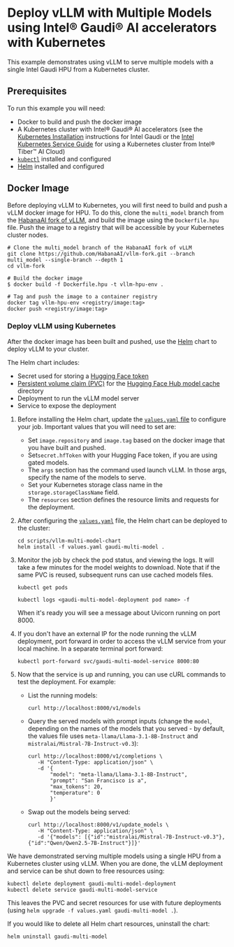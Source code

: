 # Deploy vLLM with Multiple Models using Intel® Gaudi® AI accelerators with Kubernetes

This example demonstrates using vLLM to serve multiple models with a single Intel Gaudi HPU from a Kubernetes cluster.

## Prerequisites

To run this example you will need:
* Docker to build and push the docker image
* A Kubernetes cluster with Intel® Gaudi® Al accelerators (see the
  [Kubernetes Installation](https://docs.habana.ai/en/latest/Installation_Guide/Additional_Installation/Kubernetes_Installation/index.html)
  instructions for Intel Gaudi or the [Intel Kubernetes Service Guide](https://console.cloud.intel.com/docs/guides/k8s_guide.html)
  for using a Kubernetes cluster from Intel® Tiber™ AI Cloud)
* [`kubectl`](https://kubernetes.io/docs/tasks/tools/#kubectl) installed and configured
* [Helm](https://helm.sh/docs/intro/quickstart/) installed and configured

## Docker Image

Before deploying vLLM to Kubernetes, you will first need to build and push a vLLM docker image for HPU. To do this,
clone the `multi_model` branch from the [HabanaAI fork of vLLM](https://github.com/HabanaAI/vllm-fork/tree/multi_model),
and build the image using the `Dockerfile.hpu` file. Push the image to a registry that will be accessible by your
Kubernetes cluster nodes.

```
# Clone the multi_model branch of the HabanaAI fork of vLLM
git clone https://github.com/HabanaAI/vllm-fork.git --branch multi_model --single-branch --depth 1
cd vllm-fork

# Build the docker image
$ docker build -f Dockerfile.hpu -t vllm-hpu-env .

# Tag and push the image to a container registry
docker tag vllm-hpu-env <registry/image:tag>
docker push <registry/image:tag>
```

### Deploy vLLM using Kubernetes

After the docker image has been built and pushed, use the [Helm](https://helm.sh) chart to deploy vLLM to your cluster.

The Helm chart includes:
* Secret used for storing a [Hugging Face token](https://huggingface.co/docs/hub/en/security-tokens)
* [Persistent volume claim (PVC)](https://kubernetes.io/docs/concepts/storage/persistent-volumes/) for the [Hugging Face Hub model cache](https://huggingface.co/docs/huggingface_hub/en/guides/manage-cache) directory
* Deployment to run the vLLM model server
* Service to expose the deployment

1. Before installing the Helm chart, update the [`values.yaml` file](values.yaml) to configure your job. Important
   values that you will need to set are:
   * Set `image.repository` and `image.tag` based on the docker image that you have built and pushed.
   * Set`secret.hfToken` with your Hugging Face token, if you are using gated models.
   * The `args` section has the command used launch vLLM. In those args, specify the name of the models to serve.
   * Set your Kubernetes storage class name in the `storage.storageClassName` field.
   * The `resources` section defines the resource limits and requests for the deployment.

2. After configuring the [`values.yaml`](values.yaml) file, the Helm chart can be deployed to the cluster:
   ```
   cd scripts/vllm-multi-model-chart
   helm install -f values.yaml gaudi-multi-model .
   ```
3. Monitor the job by check the pod status, and viewing the logs. It will take a few minutes for the model weights to
   download. Note that if the same PVC is reused, subsequent runs can use cached models files.
   ```
   kubectl get pods

   kubectl logs <gaudi-multi-model-deployment pod name> -f
   ```
   When it's ready you will see a message about Uvicorn running on port 8000.
4. If you don't have an external IP for the node running the vLLM deployment, port forward in order to access the
   vLLM service from your local machine. In a separate terminal port forward:
   ```
   kubectl port-forward svc/gaudi-multi-model-service 8000:80
   ```
5. Now that the service is up and running, you can use cURL commands to test the deployment. For example:
   * List the running models:
     ```
     curl http://localhost:8000/v1/models
     ```

   * Query the served models with prompt inputs (change the `model`, depending on the names of the models that you
     served - by default, the values file uses `meta-llama/Llama-3.1-8B-Instruct` and `mistralai/Mistral-7B-Instruct-v0.3`):
     ```
     curl http://localhost:8000/v1/completions \
        -H "Content-Type: application/json" \
        -d '{
            "model": "meta-llama/Llama-3.1-8B-Instruct",
            "prompt": "San Francisco is a",
            "max_tokens": 20,
            "temperature": 0
            }'
     ```

   * Swap out the models being served:
     ```
     curl http://localhost:8000/v1/update_models \
        -H "Content-Type: application/json" \
        -d '{"models": [{"id":"mistralai/Mistral-7B-Instruct-v0.3"},{"id":"Qwen/Qwen2.5-7B-Instruct"}]}'
     ```

We have demonstrated serving multiple models using a single HPU from a Kubernetes cluster using vLLM. When you are done,
the vLLM deployment and service can be shut down to free resources using:
```
kubectl delete deployment gaudi-multi-model-deployment
kubectl delete service gaudi-multi-model-service
```
This leaves the PVC and secret resources for use with future deployments
(using `helm upgrade -f values.yaml gaudi-multi-model .`).

If you would like to delete all Helm chart resources, uninstall the chart:
```
helm uninstall gaudi-multi-model
```
